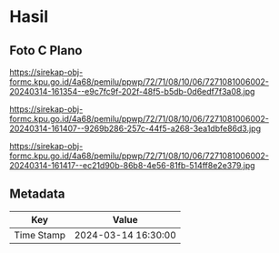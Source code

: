 # Hasil

## Foto C Plano

https://sirekap-obj-formc.kpu.go.id/4a68/pemilu/ppwp/72/71/08/10/06/7271081006002-20240314-161354--e9c7fc9f-202f-48f5-b5db-0d6edf7f3a08.jpg

https://sirekap-obj-formc.kpu.go.id/4a68/pemilu/ppwp/72/71/08/10/06/7271081006002-20240314-161407--9269b286-257c-44f5-a268-3ea1dbfe86d3.jpg

https://sirekap-obj-formc.kpu.go.id/4a68/pemilu/ppwp/72/71/08/10/06/7271081006002-20240314-161417--ec21d90b-86b8-4e56-81fb-514ff8e2e379.jpg


## Metadata

| Key        | Value               |
| ---------- | ------------------- |
| Time Stamp | 2024-03-14 16:30:00 |



